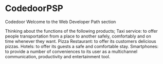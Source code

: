 # CodedoorPSP
Codedoor Welcome to the Web Developer Path section
  
  Thinking about the functions of the following products;
    Taxi service: to offer people transportation from a place to another safely, comfortably and on time whenever they want.
    Pizza Restaurant: to offer its customers delicious pizzas.
    Hotels: to offer its guests a safe and comfortable stay.
    Smartphones: to provide a number of conveniences to its user as a multichannel communication, productivity and entertainment tool.
  
  

